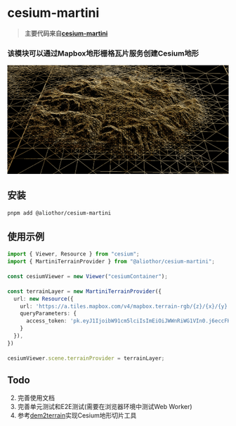 # cesium-martini

> **主要代码来自[cesium-martini](https://github.com/hongfaqiu/cesium-martini)**

### 该模块可以通过Mapbox地形栅格瓦片服务创建Cesium地形

![Cesium-Martini](/img/cesium-martini.png)


## 安装

```bash
pnpm add @aliothor/cesium-martini
```

## 使用示例

```ts
import { Viewer, Resource } from "cesium";
import { MartiniTerrainProvider } from "@aliothor/cesium-martini";

const cesiumViewer = new Viewer("cesiumContainer");

const terrainLayer = new MartiniTerrainProvider({
  url: new Resource({
    url: 'https://a.tiles.mapbox.com/v4/mapbox.terrain-rgb/{z}/{x}/{y}.png',
    queryParameters: {
      access_token: 'pk.eyJ1IjoibW91cm5lciIsImEiOiJWWnRiWG1VIn0.j6eccFHpE3Q04XPLI7JxbA'
    }
  }),
})

cesiumViewer.scene.terrainProvider = terrainLayer;
```

## Todo
2. 完善使用文档
3. 完善单元测试和E2E测试(需要在浏览器环境中测试Web Worker)
4. 参考[dem2terrain](https://github.com/FreeGIS/dem2terrain)实现Cesium地形切片工具